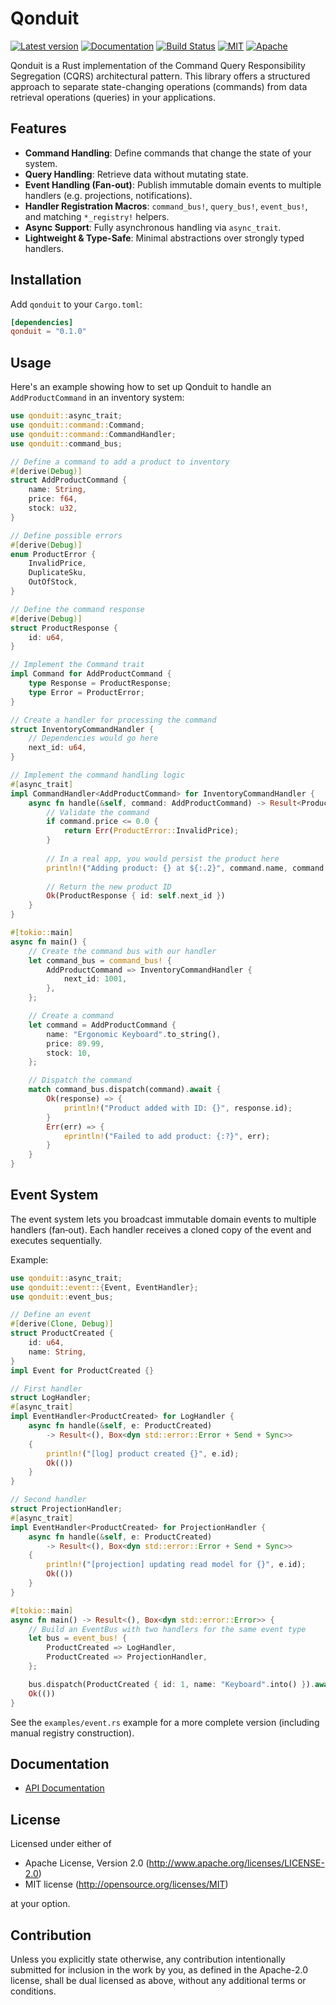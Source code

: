 # Qonduit

[![Latest version](https://img.shields.io/crates/v/qonduit.svg)](https://crates.io/crates/qonduit)
[![Documentation](https://docs.rs/qonduit/badge.svg)](https://docs.rs/qonduit)
[![Build Status](https://img.shields.io/github/actions/workflow/status/botylev/qonduit/ci.yml)](https://github.com/botylev/qonduit/actions)
[![MIT](https://img.shields.io/badge/license-MIT-blue.svg)](https://github.com/botylev/qonduit/blob/master/LICENSE-MIT)
[![Apache](https://img.shields.io/badge/license-Apache-blue.svg)](https://github.com/botylev/qonduit/blob/master/LICENSE-APACHE)

Qonduit is a Rust implementation of the Command Query Responsibility Segregation (CQRS) architectural pattern. This library offers a structured approach to separate state-changing operations (commands) from data retrieval operations (queries) in your applications.

## Features

- **Command Handling**: Define commands that change the state of your system.
- **Query Handling**: Retrieve data without mutating state.
- **Event Handling (Fan-out)**: Publish immutable domain events to multiple handlers (e.g. projections, notifications).
- **Handler Registration Macros**: `command_bus!`, `query_bus!`, `event_bus!`, and matching `*_registry!` helpers.
- **Async Support**: Fully asynchronous handling via `async_trait`.
- **Lightweight & Type-Safe**: Minimal abstractions over strongly typed handlers.

## Installation

Add `qonduit` to your `Cargo.toml`:

```toml
[dependencies]
qonduit = "0.1.0"
```

## Usage

Here's an example showing how to set up Qonduit to handle an `AddProductCommand` in an inventory system:

```rust
use qonduit::async_trait;
use qonduit::command::Command;
use qonduit::command::CommandHandler;
use qonduit::command_bus;

// Define a command to add a product to inventory
#[derive(Debug)]
struct AddProductCommand {
    name: String,
    price: f64,
    stock: u32,
}

// Define possible errors
#[derive(Debug)]
enum ProductError {
    InvalidPrice,
    DuplicateSku,
    OutOfStock,
}

// Define the command response
#[derive(Debug)]
struct ProductResponse {
    id: u64,
}

// Implement the Command trait
impl Command for AddProductCommand {
    type Response = ProductResponse;
    type Error = ProductError;
}

// Create a handler for processing the command
struct InventoryCommandHandler {
    // Dependencies would go here
    next_id: u64,
}

// Implement the command handling logic
#[async_trait]
impl CommandHandler<AddProductCommand> for InventoryCommandHandler {
    async fn handle(&self, command: AddProductCommand) -> Result<ProductResponse, ProductError> {
        // Validate the command
        if command.price <= 0.0 {
            return Err(ProductError::InvalidPrice);
        }
        
        // In a real app, you would persist the product here
        println!("Adding product: {} at ${:.2}", command.name, command.price);
        
        // Return the new product ID
        Ok(ProductResponse { id: self.next_id })
    }
}

#[tokio::main]
async fn main() {
    // Create the command bus with our handler
    let command_bus = command_bus! {
        AddProductCommand => InventoryCommandHandler {
            next_id: 1001,
        },
    };

    // Create a command
    let command = AddProductCommand {
        name: "Ergonomic Keyboard".to_string(),
        price: 89.99,
        stock: 10,
    };

    // Dispatch the command
    match command_bus.dispatch(command).await {
        Ok(response) => {
            println!("Product added with ID: {}", response.id);
        }
        Err(err) => {
            eprintln!("Failed to add product: {:?}", err);
        }
    }
}
```

## Event System

The event system lets you broadcast immutable domain events to multiple handlers (fan‑out).
Each handler receives a cloned copy of the event and executes sequentially.

Example:

```rust
use qonduit::async_trait;
use qonduit::event::{Event, EventHandler};
use qonduit::event_bus;

// Define an event
#[derive(Clone, Debug)]
struct ProductCreated {
    id: u64,
    name: String,
}
impl Event for ProductCreated {}

// First handler
struct LogHandler;
#[async_trait]
impl EventHandler<ProductCreated> for LogHandler {
    async fn handle(&self, e: ProductCreated)
        -> Result<(), Box<dyn std::error::Error + Send + Sync>>
    {
        println!("[log] product created {}", e.id);
        Ok(())
    }
}

// Second handler
struct ProjectionHandler;
#[async_trait]
impl EventHandler<ProductCreated> for ProjectionHandler {
    async fn handle(&self, e: ProductCreated)
        -> Result<(), Box<dyn std::error::Error + Send + Sync>>
    {
        println!("[projection] updating read model for {}", e.id);
        Ok(())
    }
}

#[tokio::main]
async fn main() -> Result<(), Box<dyn std::error::Error>> {
    // Build an EventBus with two handlers for the same event type
    let bus = event_bus! {
        ProductCreated => LogHandler,
        ProductCreated => ProjectionHandler,
    };

    bus.dispatch(ProductCreated { id: 1, name: "Keyboard".into() }).await?;
    Ok(())
}
```

See the `examples/event.rs` example for a more complete version (including manual registry construction).

## Documentation

- [API Documentation](https://docs.rs/qonduit)

## License

Licensed under either of

* Apache License, Version 2.0
  (http://www.apache.org/licenses/LICENSE-2.0)
* MIT license
  (http://opensource.org/licenses/MIT)

at your option.

## Contribution

Unless you explicitly state otherwise, any contribution intentionally submitted
for inclusion in the work by you, as defined in the Apache-2.0 license, shall be
dual licensed as above, without any additional terms or conditions.